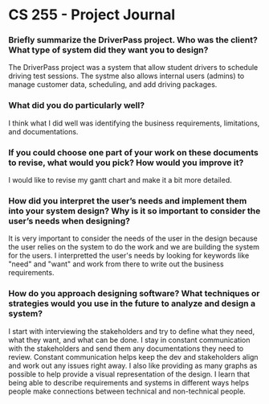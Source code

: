 # CS 255 - Project Journal


### Briefly summarize the DriverPass project. Who was the client? What type of system did they want you to design?

The DriverPass project was a system that allow student drivers to schedule driving test sessions. The systme also allows internal users (admins) to manage customer data, scheduling, and add driving packages.

### What did you do particularly well?

I think what I did well was identifying the business requirements, limitations, and documentations.

### If you could choose one part of your work on these documents to revise, what would you pick? How would you improve it?

I would like to revise my gantt chart and make it a bit more detailed.

### How did you interpret the user’s needs and implement them into your system design? Why is it so important to consider the user’s needs when designing?

It is very important to consider the needs of the user in the design because the user relies on the system to do the work and we are building the system for the users. I interpretted the user's needs by looking for keywords like "need" and "want" and work from there to write out the business requirements.

### How do you approach designing software? What techniques or strategies would you use in the future to analyze and design a system?

I start with interviewing the stakeholders and try to define what they need, what they want, and what can be done. I stay in constant communication with the stakeholders and send them any documentations they need to review. Constant communication helps keep the dev and stakeholders align and work out any issues right away. I also like providing as many graphs as possible to help provide a visual representation of the design. I learn that being able to describe requirements and systems in different ways helps people make connections between technical and non-technical people.

